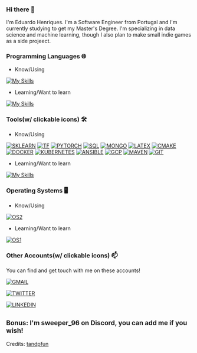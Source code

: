 ### Hi there 👋

I'm Eduardo Henriques. I'm a Software Engineer from Portugal and I'm currently studying to get my Master's Degree. I'm specializing in data science and machine learning,
though I also plan to make small indie games as a side projeect.  


<!-- ![Swastik Baranwal's GitHub Stats](https://github-readme-stats.vercel.app/api?username=EduardoHenriques&show_icons=true&include_all_commits=true) -->


### Programming Languages 🌐

- Know/Using

[![My Skills](https://skillicons.dev/icons?i=c,cpp,python,bash,lua,cs,java,matlab&theme=dark&perline=8)](https://skillicons.dev)

- Learning/Want to learn

[![My Skills](https://skillicons.dev/icons?i=kotlin,r,go&theme=dark&perline=3)](https://skillicons.dev)

### Tools(w/ clickable icons) 🛠️

- Know/Using

[![SKLEARN](https://skillicons.dev/icons?i=sklearn&theme=dark&perline=5)](https://scikit-learn.org/stable/)
[![TF](https://skillicons.dev/icons?i=tensorflow&theme=dark&perline=5)](https://www.tensorflow.org/)
[![PYTORCH](https://skillicons.dev/icons?i=pytorch&theme=dark&perline=5)](https://pytorch.org/)
[![SQL](https://skillicons.dev/icons?i=mysql&theme=dark&perline=5)](https://www.microsoft.com/en-us/sql-server)
[![MONGO](https://skillicons.dev/icons?i=mongodb&theme=dark&perline=5)](https://www.mongodb.com/)
[![LATEX](https://skillicons.dev/icons?i=latex&theme=dark&perline=5)](https://www.latex-project.org/)
[![CMAKE](https://skillicons.dev/icons?i=cmake&theme=dark&perline=5)](https://cmake.org/)
[![DOCKER](https://skillicons.dev/icons?i=docker&theme=dark&perline=5)](https://www.docker.com/)
[![KUBERNETES](https://skillicons.dev/icons?i=kubernetes&theme=dark&perline=5)](https://kubernetes.io/)
[![ANSIBLE](https://skillicons.dev/icons?i=ansible&theme=dark&perline=5)](https://www.ansible.com/)
[![GCP](https://skillicons.dev/icons?i=gcp&theme=dark&perline=5)](https://cloud.google.com/)
[![MAVEN](https://skillicons.dev/icons?i=maven&theme=dark&perline=5)](https://maven.apache.org/)
[![GIT](https://skillicons.dev/icons?i=git&theme=dark&perline=5)](https://git-scm.com/)

<!--[![My Skills](https://skillicons.dev/icons?i=sklearn,pytorch,tensorflow,mysql,mongodb,latex,cmake,docker,kubernetes,ansible,gcp,maven,git,md&theme=dark&perline=5)](https://skillicons.dev)-->

- Learning/Want to learn

[![My Skills](https://skillicons.dev/icons?i=godot&theme=dark&perline=3)](https://godotengine.org/)

### Operating Systems 🖥️

- Know/Using

[![OS2](https://skillicons.dev/icons?i=ubuntu,mint,debian,windows&theme=dark&perline=4)](https://skillicons.dev)

- Learning/Want to learn

[![OS1](https://skillicons.dev/icons?i=arch&theme=dark&perline=4)](https://skillicons.dev)

### Other Accounts(w/ clickable icons) 📫

You can find and get touch with me on these accounts!

[![GMAIL](https://skillicons.dev/icons?i=gmail)](mailto:sweeper.diu@gmail.com)

[![TWITTER](https://skillicons.dev/icons?i=twitter)](https://twitter.com/TheSweeper14)

[![LINKEDIN](https://skillicons.dev/icons?i=linkedin)](https://www.linkedin.com/in/eduardo-henriques-098935270/)

<sub>**Bonus: I'm sweeper_96 on Discord, you can add me if you wish!**</sub>
---
Credits: [tandpfun](https://github.com/tandpfun)
